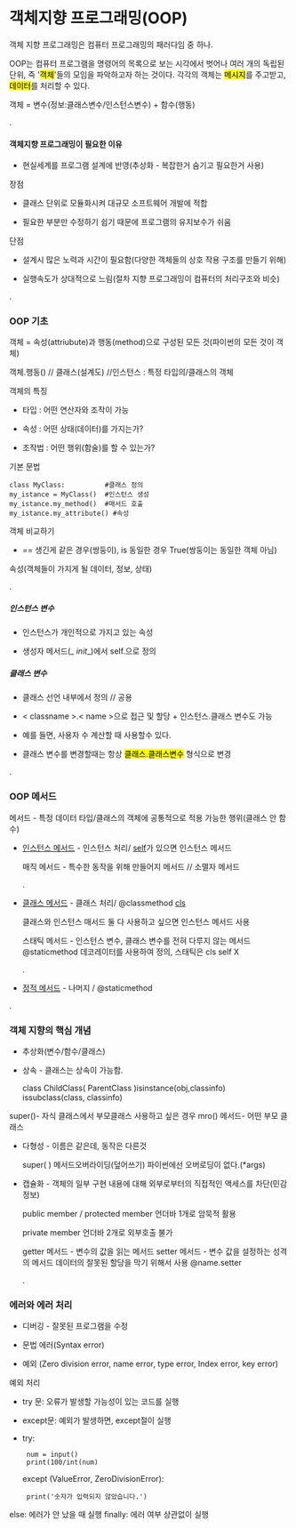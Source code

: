 # 객체지향 프로그래밍(OOP)

객체 지향 프로그래밍은 컴퓨터 프로그래밍의 패러다임 중 하나.

OOP는 컴퓨터 프로그램을 명령어의 목록으로 보는 시각에서 벗어나 여러 개의 독립된 단위, 즉 '<mark>객체</mark>'들의 모임을 파악하고자 하는 것이다. 각각의 객체는 <mark>메시지</mark>를 주고받고, <mark>데이터</mark>를 처리할 수 있다.

객체 = 변수(정보:클래스변수/인스턴스변수) + 함수(행동)

.

#### 객체지향 프로그래밍이 필요한 이유

- 현실세계를 프로그램 설계에 반영(추상화 - 복잡한거 숨기고 필요한거 사용)

장점

- 클래스 단위로 모듈화시켜 대규모 소프트웨어 개발에 적합

- 필요한 부분만 수정하기 쉽기 때문에 프로그램의 유지보수가 쉬움

단점

- 설계시 많은 노력과 시간이 필요함(다양한 객체들의 상호 작용 구조를 만들기 위해)

- 실행속도가 상대적으로 느림(절차 지향 프로그래밍이 컴퓨터의 처리구조와 비슷)

.

### OOP 기초

객체 = 속성(attriubute)과 행동(method)으로 구성된 모든 것(파이썬의 모든 것이 객체)    

객체.행동()      //     클래스(설계도)    //인스턴스 : 특정 타입의/클래스의 객체

객체의 특징

- 타입 : 어떤 연산자와 조작이 가능

- 속성 : 어떤 상태(데이터)를 가지는가?

- 조작법 :  어떤 행위(함술)를 할 수 있는가?

기본 문법

    class MyClass:          #클래스 정의
    my_istance = MyClass()  #인스턴스 생성
    my_istance.my_method()  #매서드 호출
    my_istance.my_attribute() #속성 

객체 비교하기 

- ==  생긴게 같은 경우(쌍둥이),   is   동일한 경우 True(쌍둥이는 동일한 객체 아님)

속성(객체들이 가지게 될 데이터, 정보, 상태)

.

##### 인스턴스 변수

- 인스턴스가 개인적으로 가지고 있는 속성

- 생성자 메서드(_ _init__)에서 self.<name>으로 정의 

##### 클래스 변수

- 클래스 선언 내부에서 정의 // 공용

- < classname >.< name >으로 접근 및 할당 + 인스턴스.클래스 변수도 가능

- 예를 들면, 사용자 수 계산할 때 사용할수 있다.

- 클래스 변수를 변경할때는 항상 <mark>클래스.클래스변수</mark> 형식으로 변경

.

### OOP 메서드

메서드 - 특정 데이터 타입/클래스의 객체에 공통적으로 적용 가능한 행위(클래스 안 함수)

- <u>인스턴스 메서드</u> - 인스턴스 처리/  <u>self</u>가 있으면 인스턴스 메서드
  
  매직 메서드 - 특수한 동작을 위해 만들어지 메서드 // 소멸자 메서드
  
  .

- <u>클래스 메서드</u> - 클래스 처리/ @classmethod  <u>cls</u>
  
  클래스와 인스턴스 매서드 둘 다 사용하고 싶으면 인스턴스 메서드 사용
  
  스태틱 메서드 - 인스턴스 변수, 클래스 변수를 전혀 다루지 않는 메서드 @staticmethod 데코레이터를 사용하여 정의,  스태틱은 cls   self  X
  
  .

- <u>정적 메서드</u> - 나머지 / @staticmethod

.

### 객체 지향의 핵심 개념

- 추상화(변수/함수/클래스)

- 상속 - 클래스는 상속이 가능함.   
  
   class ChildClass( ParentClass )isinstance(obj,classinfo)  issubclass(class, classinfo)  

super()- 자식 클래스에서 부모클래스 사용하고 싶은 경우 mro() 메서드- 어떤 부모 클래스

- 다형성 - 이름은 같은데, 동작은 다른것
  
  super( ) 메서드오버라이딩(덮어쓰기)  파이썬에선 오버로딩이 없다.(*args) 

- 캡슐화 - 객체의 일부 구현 내용에 대해 외부로부터의 직접적인 액세스를 차단(민감정보)
  
  public member    /   protected member 언더바 1개로 암묵적 활용 
  
  private member 언더바 2개로 외부호출 불가
  
  getter 메서드 - 변수의 값을 읽는 메서드  setter 메서드 - 변수 값을 설정하는 성격의 메서드   데이터의 잘못된 할당을 막기 위해서 사용 @name.setter
  
  .

### 에러와 에러 처리

- 디버깅 - 잘못된 프로그램을 수정

- 문법 에러(Syntax error) 

- 예외 (Zero division error, name error, type error, Index error, key error)

예외 처리

- try 문: 오류가 발생할 가능성이 있는 코드를 실행

- except문: 예외가 발생하면, except절이 실행

- try:
  
       num = input()
       print(100/int(num)
  
   except (ValueError, ZeroDivisionError):
  
       print('숫자가 입력되지 않았습니다.')

else:  에러가 안 났을 때 실행      finally: 에러 여부 상관없이 실행
